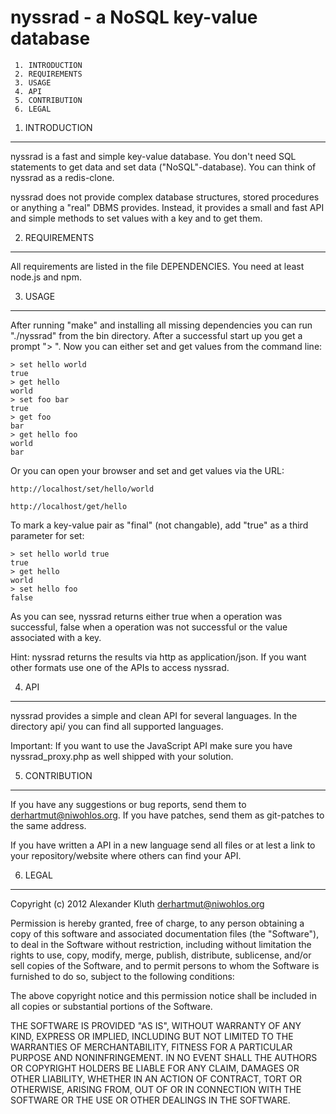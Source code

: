 nyssrad - a NoSQL key-value database
====================================
     1. INTRODUCTION
     2. REQUIREMENTS
     3. USAGE
     4. API
     5. CONTRIBUTION
     6. LEGAL


1. INTRODUCTION
--------------------
nyssrad is a fast and simple key-value database. You don't need SQL 
statements to get data and set data ("NoSQL"-database). You can think
of nyssrad as a redis-clone. 

nyssrad does not provide complex database structures, stored procedures
or anything a "real" DBMS provides. Instead, it provides a small and
fast API and simple methods to set values with a key and to get them.


2. REQUIREMENTS
--------------------
All requirements are listed in the file DEPENDENCIES. You need at least
node.js and npm.


3. USAGE
--------------------
After running "make" and installing all missing dependencies you can
run "./nyssrad" from the bin directory. After a successful start up
you get a prompt "> ". Now you can either set and get values from
the command line:

    > set hello world
    true
    > get hello
    world
    > set foo bar
    true
    > get foo
    bar
    > get hello foo
    world
    bar

Or you can open your browser and set and get values via the URL:

    http://localhost/set/hello/world

    http://localhost/get/hello

To mark a key-value pair as "final" (not changable), add "true" as a
third parameter for set:

    > set hello world true
    true
    > get hello
    world
    > set hello foo
    false

As you can see, nyssrad returns either true when a operation was 
successful, false when a operation was not successful or the value
associated with a key.

Hint: nyssrad returns the results via http as application/json.
If you want other formats use one of the APIs to access nyssrad.


4. API
-------------------------
nyssrad provides a simple and clean API for several languages.
In the directory api/ you can find all supported languages.

Important: If you want to use the JavaScript API make sure you
have nyssrad\_proxy.php as well shipped with your solution.

 
5. CONTRIBUTION
-------------------------
If you have any suggestions or bug reports, send them
to derhartmut@niwohlos.org. If you have patches, send them as git-patches
to the same address.

If you have written a API in a new language send all files or at
lest a link to your repository/website where others can find
your API.


6. LEGAL
-------------------------
 Copyright (c) 2012 Alexander Kluth <derhartmut@niwohlos.org>              
                                                                            
 Permission is hereby granted,  free of charge,  to any  person obtaining a 
 copy of this software and associated documentation files (the "Software"), 
 to deal in the Software without restriction,  including without limitation 
 the rights to use,  copy, modify, merge, publish,  distribute, sublicense, 
 and/or sell copies  of the  Software,  and to permit  persons to whom  the 
 Software is furnished to do so, subject to the following conditions:       
                                                                            
 The above copyright notice and this permission notice shall be included in 
 all copies or substantial portions of the Software.                        
                                                                          
 THE SOFTWARE IS PROVIDED "AS IS", WITHOUT WARRANTY OF ANY KIND, EXPRESS OR 
 IMPLIED, INCLUDING  BUT NOT  LIMITED TO THE WARRANTIES OF MERCHANTABILITY, 
 FITNESS FOR A PARTICULAR  PURPOSE AND  NONINFRINGEMENT.  IN NO EVENT SHALL 
 THE AUTHORS OR COPYRIGHT HOLDERS BE LIABLE FOR ANY CLAIM, DAMAGES OR OTHER 
 LIABILITY,  WHETHER IN AN ACTION OF CONTRACT,  TORT OR OTHERWISE,  ARISING 
 FROM,  OUT OF  OR IN CONNECTION  WITH THE  SOFTWARE  OR THE  USE OR  OTHER 
 DEALINGS IN THE SOFTWARE.                                                  


